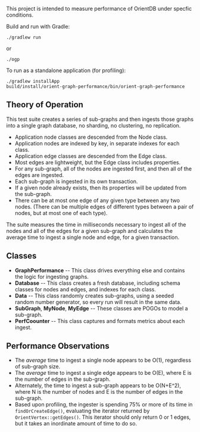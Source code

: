 This project is intended to measure performance of OrientDB under specfic conditions.

Build and run with Gradle:

    ./gradlew run
    
or

    ./ogp
    
To run as a standalone application (for profiling):

    ./gradlew installApp
    build/install/orient-graph-performance/bin/orient-graph-performance

## Theory of Operation

This test suite creates a series of sub-graphs and then ingests those graphs 
into a single graph database, no sharding, no clustering, no replication.

 * Application node classes are descended from the Node class.
 * Application nodes are indexed by key, in separate indexes for each class.
 * Application edge classes are descended from the Edge class.
 * Most edges are lightweight, but the Edge class includes properties.
 * For any sub-graph, all of the nodes are ingested first, and then all of the edges are ingested.
 * Each sub-graph is ingested in its own transaction.
 * If a given node already exists, then its properties will be updated from the sub-graph.
 * There can be at most one edge of any given type between any two nodes. 
   (There can be multiple edges of different types between a pair of nodes, but at most one of each type).

The suite measures the time in milliseconds necessary to ingest all of the nodes and 
all of the edges for a given sub-graph and calculates the average time to ingest 
a single node and edge, for a given transaction.

## Classes

 * **GraphPerformance** -- This class drives everything else and contains the logic for ingesting graphs.
 * **Database** -- This class creates a fresh database, including schema classes for nodes and edges, and indexes for each class.
 * **Data** -- This class randomly creates sub-graphs, using a seeded random number generator, so every run will result in the same data.
 * **SubGraph**, **MyNode**, **MyEdge** -- These classes are POGOs to model a sub-graph.
 * **PerfCoounter** -- This class captures and formats metrics about each ingest.

## Performance Observations

 * The *average* time to ingest a single node appears to be O(1), regardless of sub-graph size.
 * The *average* time to ingest a single edge appears to be O(E), where E is the number of edges in the sub-graph.
 * Alternately, the time to ingest a sub-graph appears to be O(N+E^2), where N is the number of nodes and E is the number of edges in the sub-graph.
 * Based upon profiling, the ingester is spending 75% or more of its time in `findOrCreateEdge()`, 
   evaluating the iterator returned by `OrientVertex::getEdges()`. This iterator should only return 
   0 or 1 edges, but it takes an inordinate amount of time to do so.
    